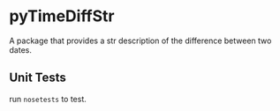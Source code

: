 # pyTimeDiffStr

A package that provides a str description of the difference between two dates.

## Unit Tests
run `nosetests` to test.
